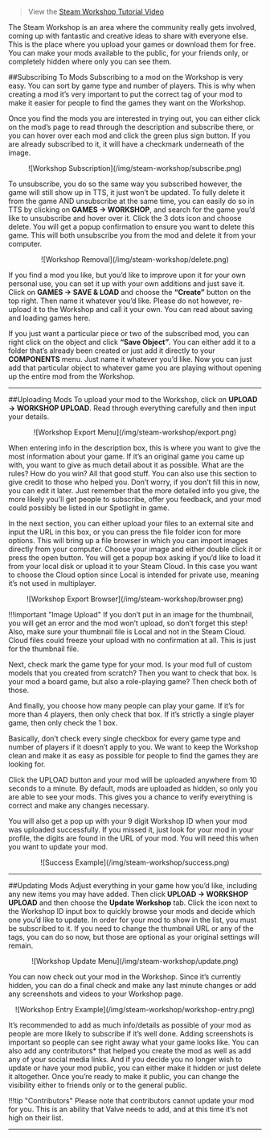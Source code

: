 > View the [Steam Workshop Tutorial Video](https://www.youtube.com/watch?v=WSV7aGX8yng)

The Steam Workshop is an area where the community really gets involved, coming up with fantastic and creative ideas to share with everyone else. This is the place where you upload your games or download them for free. You can make your mods available to the public, for your friends only, or completely hidden where only you can see them.


##Subscribing To Mods
Subscribing to a mod on the Workshop is very easy. You can sort by game type and number of players. This is why when creating a mod it’s very important to put the correct tag of your mod to make it easier for people to find the games they want on the Workshop.

Once you find the mods you are interested in trying out, you can either click on the mod’s page to read through the description and subscribe there, or you can hover over each mod and click the green plus sign button. If you are already subscribed to it, it will have a checkmark underneath of the image.

<center>![Workshop Subscription](/img/steam-workshop/subscribe.png)</center>

To unsubscribe, you do so the same way you subscribed however, the game will still show up in TTS, it just won’t be updated. To fully delete it from the game AND unsubscribe at the same time, you can easily do so in TTS by clicking on **GAMES -> WORKSHOP**, and search for the game you’d like to unsubscribe and hover over it. Click the 3 dots icon and choose delete. You will get a popup confirmation to ensure you want to delete this game. This will both unsubscribe you from the mod and delete it from your computer.

<center>![Workshop Removal](/img/steam-workshop/delete.png)</center>

If you find a mod you like, but you’d like to improve upon it for your own personal use, you can set it up with your own additions and just save it. Click on **GAMES -> SAVE & LOAD** and choose the **“Create”** button on the top right. Then name it whatever you’d like. Please do not however, re-upload it to the Workshop and call it your own. You can read about saving and loading games here.

If you just want a particular piece or two of the subscribed mod, you can right click on the object and click **“Save Object”**.
You can either add it to a folder that’s already been created or just add it directly to your **COMPONENTS** menu. Just name it whatever you’d like. Now you can just add that particular object to whatever game you are playing without opening up the entire mod from the Workshop.


---


##Uploading Mods
To upload your mod to the Workshop, click on **UPLOAD -> WORKSHOP UPLOAD**. Read through everything carefully and then input your details.

<center>![Workshop Export Menu](/img/steam-workshop/export.png)</center>

When entering info in the description box, this is where you want to give the most information about your game. If it’s an original game you came up with, you want to give as much detail about it as possible. What are the rules? How do you win? All that good stuff. You can also use this section to give credit to those who helped you. Don’t worry, if you don’t fill this in now, you can edit it later. Just remember that the more detailed info you give, the more likely you’ll get people to subscribe, offer you feedback, and your mod could possibly be listed in our Spotlight in game.

In the next section, you can either upload your files to an external site and input the URL in this box, or you can press the file folder icon for more options. This will bring up a file browser in which you can import images directly from your computer. Choose your image and either double click it or press the open button. You will get a popup box asking if you’d like to load it from your local disk or upload it to your Steam Cloud. In this case you want to choose the Cloud option since Local is intended for private use, meaning it’s not used in multiplayer.

<center>![Workshop Export Browser](/img/steam-workshop/browser.png)</center>

!!!important "Image Upload"
    If you don’t put in an image for the thumbnail, you will get an error and the mod won’t upload, so don’t forget this step! Also, make sure your thumbnail file is Local and not in the Steam Cloud. Cloud files could freeze your upload with no confirmation at all.  This is just for the thumbnail file.

Next, check mark the game type for your mod. Is your mod full of custom models that you created from scratch? Then you want to check that box. Is your mod a board game, but also a role-playing game? Then check both of those.

And finally, you choose how many people can play your game. If it’s for more than 4 players, then only check that box. If it’s strictly a single player game, then only check the 1 box.

Basically, don’t check every single checkbox for every game type and number of players if it doesn’t apply to you. We want to keep the Workshop clean and make it as easy as possible for people to find the games they are looking for.

Click the UPLOAD button and your mod will be uploaded anywhere from 10 seconds to a minute. By default, mods are uploaded as hidden, so only you are able to see your mods. This gives you a chance to verify everything is correct and make any changes necessary.

You will also get a pop up with your 9 digit Workshop ID when your mod was uploaded successfully. If you missed it, just look for your mod in your profile, the digits are found in the URL of your mod. You will need this when you want to update your mod.

<center>![Success Example](/img/steam-workshop/success.png)</center>

---


##Updating Mods
Adjust everything in your game how you’d like, including any new items you may have added. Then click **UPLOAD -> WORKSHOP UPLOAD** and then choose the **Update Workshop** tab. Click the icon next to the Workshop ID input box to quickly browse your mods and decide which one you’d like to update. In order for your mod to show in the list, you must be subscribed to it. If you need to change the thumbnail URL or any of the tags, you can do so now, but those are optional as your original settings will remain.

<center>![Workshop Update Menu](/img/steam-workshop/update.png)</center>

You can now check out your mod in the Workshop. Since it’s currently hidden, you can do a final check and make any last minute changes or add any screenshots and videos to your Workshop page.

<center>![Workshop Entry Example](/img/steam-workshop/workshop-entry.png)</center>

It’s recommended to add as much info/details as possible of your mod as people are more likely to subscribe if it’s well done. Adding screenshots is important so people can see right away what your game looks like. You can also add any contributors* that helped you create the mod as well as add any of your social media links. And if you decide you no longer wish to update or have your mod public, you can either make it hidden or just delete it altogether. Once you’re ready to make it public, you can change the visibility either to friends only or to the general public.

!!!tip "Contributors"
    Please note that contributors cannot update your mod for you. This is an ability that Valve needs to add, and at this time it’s not high on their list.






---
